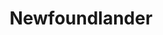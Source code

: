 ---
title: Newfoundlander
crosslinks:
- aww
- pics
- newfoundland
- StJohnsNL
- reactivedogs
- newf
- all
- Blep
- AskVet
---